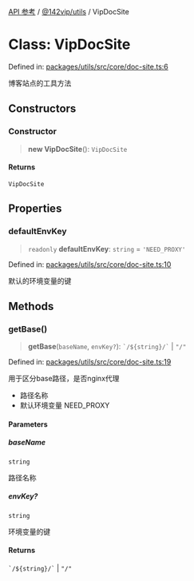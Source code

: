 [API 参考](../../../index.md) / [@142vip/utils](../index.md) / VipDocSite

# Class: VipDocSite

Defined in: [packages/utils/src/core/doc-site.ts:6](https://github.com/142vip/core-x/blob/15d5bc9ef4bece78c0e60bdf074a2d245f625100/packages/utils/src/core/doc-site.ts#L6)

博客站点的工具方法

## Constructors

### Constructor

> **new VipDocSite**(): `VipDocSite`

#### Returns

`VipDocSite`

## Properties

### defaultEnvKey

> `readonly` **defaultEnvKey**: `string` = `'NEED_PROXY'`

Defined in: [packages/utils/src/core/doc-site.ts:10](https://github.com/142vip/core-x/blob/15d5bc9ef4bece78c0e60bdf074a2d245f625100/packages/utils/src/core/doc-site.ts#L10)

默认的环境变量的键

## Methods

### getBase()

> **getBase**(`baseName`, `envKey?`): `` `/${string}/` `` \| `"/"`

Defined in: [packages/utils/src/core/doc-site.ts:19](https://github.com/142vip/core-x/blob/15d5bc9ef4bece78c0e60bdf074a2d245f625100/packages/utils/src/core/doc-site.ts#L19)

用于区分base路径，是否nginx代理
- 路径名称
- 默认环境变量 NEED_PROXY

#### Parameters

##### baseName

`string`

路径名称

##### envKey?

`string`

环境变量的键

#### Returns

`` `/${string}/` `` \| `"/"`
